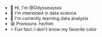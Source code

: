 - 👋 Hi, I'm @Odysseussss
- 👀 I'm interested in data science
- 🌱 I'm currently learning data analysis
- 😄 Pronouns: he/him
- ⚡ Fun fact: I don't know my favorite color
